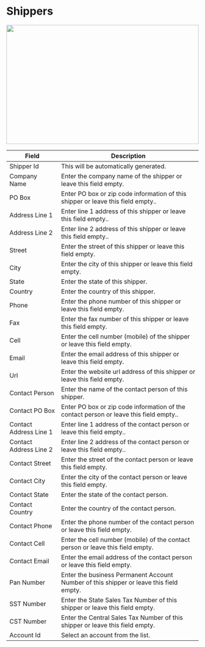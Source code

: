 # Shippers

<img src="" height="312px" width="100%">

| Field                  | Description                                                                            |
| ---------------------- | -------------------------------------------------------------------------------------- |
| Shipper Id             | This will be automatically generated.                                                  |
| Company Name           | Enter the company name of the shipper or leave this field empty.                       |
| PO Box                 | Enter PO box or zip code information of this shipper or leave this field empty..       |
| Address Line 1         | Enter line 1 address of this shipper or leave this field empty..                       |
| Address Line 2         | Enter line 2 address of this shipper or leave this field empty..                       |
| Street                 | Enter the street of this shipper or leave this field empty.                            |
| City                   | Enter the city of this shipper or leave this field empty.                              |
| State                  | Enter the state of this shipper.                                                       |
| Country                | Enter the country of this shipper.                                                     |
| Phone                  | Enter the phone number of this shipper or leave this field empty.                      |
| Fax                    | Enter the fax number of this shipper or leave this field empty.                        |
| Cell                   | Enter the cell number (mobile) of the shipper or leave this field empty.               |
| Email                  | Enter the email address of this shipper or leave this field empty.                     |
| Url                    | Enter the website url address of this shipper or leave this field empty.               |
| Contact Person         | Enter the name of the contact person of this shipper.                                  |
| Contact PO Box         | Enter PO box or zip code information of the contact person or leave this field empty.. |
| Contact Address Line 1 | Enter line 1 address of the contact person or leave this field empty..                 |
| Contact Address Line 2 | Enter line 2 address of the contact person or leave this field empty..                 |
| Contact Street         | Enter the street of the contact person or leave this field empty.                      |
| Contact City           | Enter the city of the contact person or leave this field empty.                        |
| Contact State          | Enter the state of the contact person.                                                 |
| Contact Country        | Enter the country of the contact person.                                               |
| Contact Phone          | Enter the phone number of the contact person or leave this field empty.                |
| Contact Cell           | Enter the cell number (mobile) of the contact person or leave this field empty.        |
| Contact Email          | Enter the email address of the contact person or leave this field empty.               |
| Pan Number             | Enter the business Permanent Account Number of this shipper or leave this field empty. |
| SST Number             | Enter the State Sales Tax Number of this shipper or leave this field empty.            |
| CST Number             | Enter the Central Sales Tax Number of this shipper or leave this field empty.          |
| Account Id             | Select an account from the list.                                                       |
